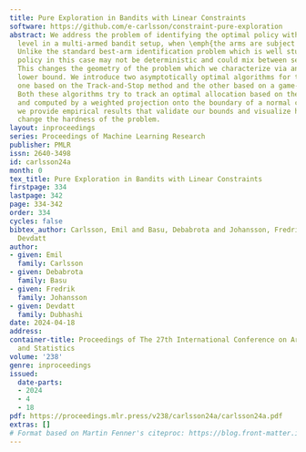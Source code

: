 ```yaml
---
title: Pure Exploration in Bandits with Linear Constraints
software: https://github.com/e-carlsson/constraint-pure-exploration
abstract: We address the problem of identifying the optimal policy with a fixed confidence
  level in a multi-armed bandit setup, when \emph{the arms are subject to linear constraints}.
  Unlike the standard best-arm identification problem which is well studied, the optimal
  policy in this case may not be deterministic and could mix between several arms.
  This changes the geometry of the problem which we characterize via an information-theoretic
  lower bound. We introduce two asymptotically optimal algorithms for this setting,
  one based on the Track-and-Stop method and the other based on a game-theoretic approach.
  Both these algorithms try to track an optimal allocation based on the lower bound
  and computed by a weighted projection onto the boundary of a normal cone. Finally,
  we provide empirical results that validate our bounds and visualize how constraints
  change the hardness of the problem.
layout: inproceedings
series: Proceedings of Machine Learning Research
publisher: PMLR
issn: 2640-3498
id: carlsson24a
month: 0
tex_title: Pure Exploration in Bandits with Linear Constraints
firstpage: 334
lastpage: 342
page: 334-342
order: 334
cycles: false
bibtex_author: Carlsson, Emil and Basu, Debabrota and Johansson, Fredrik and Dubhashi,
  Devdatt
author:
- given: Emil
  family: Carlsson
- given: Debabrota
  family: Basu
- given: Fredrik
  family: Johansson
- given: Devdatt
  family: Dubhashi
date: 2024-04-18
address:
container-title: Proceedings of The 27th International Conference on Artificial Intelligence
  and Statistics
volume: '238'
genre: inproceedings
issued:
  date-parts:
  - 2024
  - 4
  - 18
pdf: https://proceedings.mlr.press/v238/carlsson24a/carlsson24a.pdf
extras: []
# Format based on Martin Fenner's citeproc: https://blog.front-matter.io/posts/citeproc-yaml-for-bibliographies/
---
```

